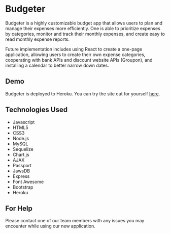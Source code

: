 # Budgeter
Budgeter is a highly customizable budget app that allows users to plan and manage their expenses more efficiently. One is able to prioritize expenses by categories, monitor and track their monthly expenses, and create easy to read monthly expense reports.

Future implementation includes using React to create a one-page application, allowing users to create their own expense categories, cooperating with bank APIs and discount website APIs (Groupon), and installing a calendar to better narrow down dates. 

## Demo
Budgeter is deployed to Heroku. You can try the site out for yourself [here](https://intense-shelf-12614.herokuapp.com/).

## Technologies Used
- Javascript
- HTML5
- CSS3
- Node.js
- MySQL
- Sequelize
- Chart.js
- AJAX
- Passport
- JawsDB
- Express 
- Font Awesome
- Bootstrap
- Heroku

## For Help
Please contact one of our team members with any issues you may encounter while using our new application. 
